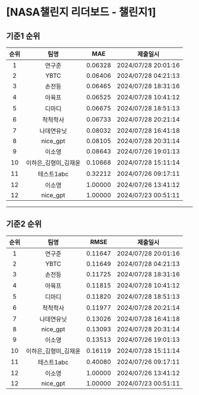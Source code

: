 # [NASA챌린지 리더보드 - 챌린지1]
## 기준1 순위
| 순위 | 팀명 | MAE | 제출일시 |
|:----:|:----:|:-----:|:----:|
| 1 | 연구준 | 0.06328 | 2024/07/28 20:01:16 |
| 2 | YBTC | 0.06406 | 2024/07/28 04:21:13 |
| 3 | 손전등 | 0.06465 | 2024/07/28 18:31:16 |
| 4 | 아육프 | 0.06525 | 2024/07/28 10:41:12 |
| 5 | 디마디 | 0.06675 | 2024/07/28 18:51:13 |
| 6 | 척척학사 | 0.06733 | 2024/07/28 20:21:14 |
| 7 | 나데연유닛 | 0.08032 | 2024/07/28 16:41:18 |
| 8 | nice_gpt | 0.08105 | 2024/07/28 20:31:14 |
| 9 | 이소영 | 0.08643 | 2024/07/26 19:01:13 |
| 10 | 이하은_김형미_김재윤 | 0.10668 | 2024/07/28 15:11:14 |
| 11 | 테스트1abc | 0.32212 | 2024/07/26 09:17:11 |
| 12 | 이소영 | 1.00000 | 2024/07/26 13:41:12 |
| 12 | nice_gpt | 1.00000 | 2024/07/23 00:51:11 |
___
## 기준2 순위
| 순위 | 팀명 | RMSE | 제출일시 |
|:----:|:----:|:-----:|:----:|
| 1 | 연구준 | 0.11647 | 2024/07/28 20:01:16 |
| 2 | YBTC | 0.11649 | 2024/07/28 04:21:13 |
| 3 | 손전등 | 0.11725 | 2024/07/28 18:31:16 |
| 4 | 아육프 | 0.11815 | 2024/07/28 10:41:12 |
| 5 | 디마디 | 0.11820 | 2024/07/28 18:51:13 |
| 6 | 척척학사 | 0.11977 | 2024/07/28 20:21:14 |
| 7 | 나데연유닛 | 0.13026 | 2024/07/28 16:41:18 |
| 8 | nice_gpt | 0.13093 | 2024/07/28 20:31:14 |
| 9 | 이소영 | 0.13513 | 2024/07/26 19:01:13 |
| 10 | 이하은_김형미_김재윤 | 0.16119 | 2024/07/28 15:11:14 |
| 11 | 테스트1abc | 0.40080 | 2024/07/26 09:17:11 |
| 12 | 이소영 | 1.00000 | 2024/07/26 13:41:12 |
| 12 | nice_gpt | 1.00000 | 2024/07/23 00:51:11 |
